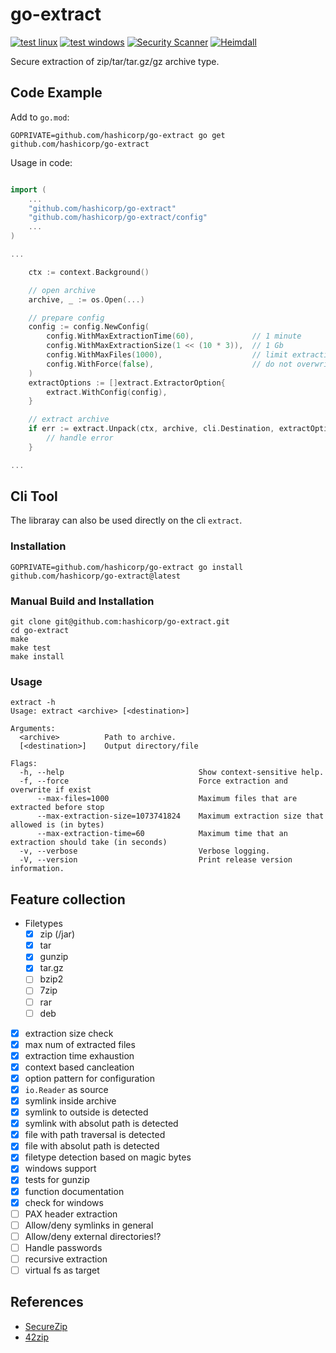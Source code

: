 # go-extract

[![test linux](https://github.com/hashicorp/go-extract/actions/workflows/test-linux.yml/badge.svg)](https://github.com/hashicorp/go-extract/actions/workflows/test-linux.yml) [![test windows](https://github.com/hashicorp/go-extract/actions/workflows/test-windows.yml/badge.svg)](https://github.com/hashicorp/go-extract/actions/workflows/test-windows.yml) [![Security Scanner](https://github.com/hashicorp/go-extract/actions/workflows/secscan.yml/badge.svg)](https://github.com/hashicorp/go-extract/actions/workflows/secscan.yml) [![Heimdall](https://heimdall.hashicorp.services/api/v1/assets/go-extract/badge.svg?key=ad16a37b0882cb2e792c11a031b139227b23eabe137ddf2b19d10028bcdb79a8)](https://heimdall.hashicorp.services/site/assets/go-extract)

Secure extraction of zip/tar/tar.gz/gz archive type.

## Code Example

Add to `go.mod`:

```cli
GOPRIVATE=github.com/hashicorp/go-extract go get github.com/hashicorp/go-extract
```

Usage in code:

```go

import (
    ...
    "github.com/hashicorp/go-extract"
    "github.com/hashicorp/go-extract/config"
    ...
)

...

    ctx := context.Background()

    // open archive
    archive, _ := os.Open(...)

    // prepare config
    config := config.NewConfig(
        config.WithMaxExtractionTime(60),             // 1 minute
        config.WithMaxExtractionSize(1 << (10 * 3)),  // 1 Gb
        config.WithMaxFiles(1000),                    // limit extraction to 1000 files
        config.WithForce(false),                      // do not overwrite existing files
    )
    extractOptions := []extract.ExtractorOption{
        extract.WithConfig(config),
    }

    // extract archive
    if err := extract.Unpack(ctx, archive, cli.Destination, extractOptions...); err != nil {
        // handle error
    }

...

```

## Cli Tool

The libraray can also be used directly on the cli `extract`.

### Installation

```cli
GOPRIVATE=github.com/hashicorp/go-extract go install github.com/hashicorp/go-extract@latest
```

### Manual Build and Installation

```cli
git clone git@github.com:hashicorp/go-extract.git
cd go-extract
make
make test
make install
```

### Usage

```cli
extract -h
Usage: extract <archive> [<destination>]

Arguments:
  <archive>          Path to archive.
  [<destination>]    Output directory/file

Flags:
  -h, --help                              Show context-sensitive help.
  -f, --force                             Force extraction and overwrite if exist
      --max-files=1000                    Maximum files that are extracted before stop
      --max-extraction-size=1073741824    Maximum extraction size that allowed is (in bytes)
      --max-extraction-time=60            Maximum time that an extraction should take (in seconds)
  -v, --verbose                           Verbose logging.
  -V, --version                           Print release version information.
```

## Feature collection

- Filetypes
  - [x] zip (/jar)
  - [x] tar
  - [x] gunzip
  - [x] tar.gz
  - [ ] bzip2
  - [ ] 7zip
  - [ ] rar
  - [ ] deb
- [x] extraction size check
- [x] max num of extracted files
- [x] extraction time exhaustion
- [x] context based cancleation
- [x] option pattern for configuration
- [x] `io.Reader` as source
- [x] symlink inside archive
- [x] symlink to outside is detected
- [x] symlink with absolut path is detected
- [x] file with path traversal is detected
- [x] file with absolut path is detected
- [x] filetype detection based on magic bytes
- [x] windows support
- [x] tests for gunzip
- [x] function documentation
- [x] check for windows
- [ ] PAX header extraction
- [ ] Allow/deny symlinks in general
- [ ] Allow/deny external directories!?
- [ ] Handle passwords
- [ ] recursive extraction
- [ ] virtual fs as target

## References

- [SecureZip](https://pypi.org/project/SecureZip/)
- [42zip](https://www.unforgettable.dk/)
